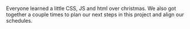 Everyone learned a little CSS, JS and html over christmas.
We also got together a couple times to plan our next steps in this project and align our schedules.